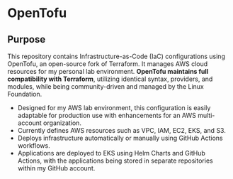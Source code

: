 # OpenTofu

## Purpose

This repository contains Infrastructure-as-Code (IaC) configurations using OpenTofu, an open-source fork of Terraform. It manages AWS cloud resources for my personal lab environment. **OpenTofu maintains full compatibility with Terraform**, utilizing identical syntax, providers, and modules, while being community-driven and managed by the Linux Foundation.
- Designed for my AWS lab environment, this configuration is easily adaptable for production use with enhancements for an AWS multi-account organization.
- Currently defines AWS resources such as VPC, IAM, EC2, EKS, and S3.
- Deploys infrastructure automatically or manually using GitHub Actions workflows.
- Applications are deployed to EKS using Helm Charts and GitHub Actions, with the applications being stored in separate repositories within my GitHub account.




